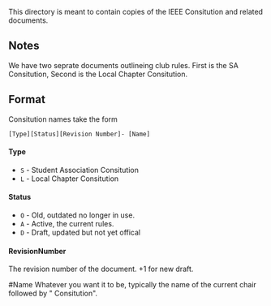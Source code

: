This directory is meant to contain copies of the IEEE Consitution and related documents.

## Notes
We have two seprate documents outlineing club rules. First is the SA Consitution, Second is the Local Chapter Consitution.

## Format
Consitution names take the form 
```
[Type][Status][Revision Number]- [Name]
```

#### Type
* `S` - Student Association Consitution
* `L` - Local Chapter Consitution

#### Status
* `O` - Old, outdated no longer in use.
* `A` - Active, the current rules.
* `D` - Draft, updated but not yet offical

#### RevisionNumber
The revision number of the document. +1 for new draft.

#Name
Whatever you want it to be, typically the name of the current chair followed by " Consitution".